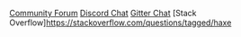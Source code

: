 [Community Forum](https://community.haxe.org/)
[Discord Chat](https://discordapp.com/invite/0uEuWH3spjck73Lo)
[Gitter Chat](https://gitter.im/HaxeFoundation/haxe)
[Stack Overflow]https://stackoverflow.com/questions/tagged/haxe
